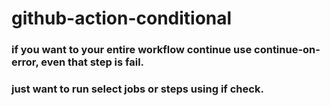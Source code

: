 # github-action-conditional
### if you want to your entire workflow continue use continue-on-error, even that step is fail.
### just want to run select jobs or steps using if check.